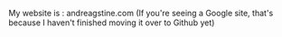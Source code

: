 My website is : andreagstine.com
(If you're seeing a Google site, that's because I haven't finished moving it over to Github yet)
